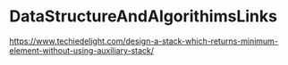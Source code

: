 # DataStructureAndAlgorithimsLinks

https://www.techiedelight.com/design-a-stack-which-returns-minimum-element-without-using-auxiliary-stack/
